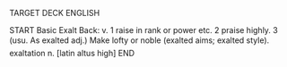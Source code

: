 TARGET DECK
ENGLISH

START
Basic
Exalt
Back: v. 1 raise in rank or power etc. 2 praise highly. 3 (usu. As exalted adj.) Make lofty or noble (exalted aims; exalted style).  exaltation n. [latin altus high]
END
